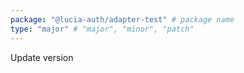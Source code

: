 ```yaml
---
package: "@lucia-auth/adapter-test" # package name
type: "major" # "major", "minor", "patch"
---
```


Update version